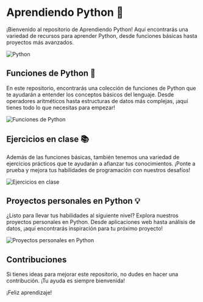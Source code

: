 # Aprendiendo Python 🐍

¡Bienvenido al repositorio de Aprendiendo Python! Aquí encontrarás una variedad de recursos para aprender Python, desde funciones básicas hasta proyectos más avanzados.

![Python](https://media.giphy.com/media/KAq5w47R9rmTuvWOWa/giphy.gif)

## Funciones de Python 🚀

En este repositorio, encontrarás una colección de funciones de Python que te ayudarán a entender los conceptos básicos del lenguaje. Desde operadores aritméticos hasta estructuras de datos más complejas, ¡aquí tienes todo lo que necesitas para empezar!

![Funciones de Python](https://media.giphy.com/media/l378BzHA5FwWFXVSg/giphy.gif)

## Ejercicios en clase 📚

Además de las funciones básicas, también tenemos una variedad de ejercicios prácticos que te ayudarán a afianzar tus conocimientos. ¡Ponte a prueba y mejora tus habilidades de programación con nuestros desafíos!

![Ejercicios en clase](https://media.giphy.com/media/xT1R9Er8vbo1f3pJSs/giphy.gif)

## Proyectos personales en Python 💡

¿Listo para llevar tus habilidades al siguiente nivel? Explora nuestros proyectos personales en Python. Desde aplicaciones web hasta análisis de datos, ¡aquí encontrarás inspiración para tu próximo proyecto!

![Proyectos personales en Python](https://media.giphy.com/media/13UZisxBxkjPwI/giphy.gif)

## Contribuciones

Si tienes ideas para mejorar este repositorio, no dudes en hacer una contribución. ¡Tu ayuda es siempre bienvenida!

¡Feliz aprendizaje!

